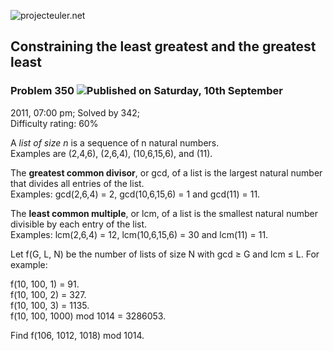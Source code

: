 ![projecteuler.net](images/print_page_logo.png)

## Constraining the least greatest and the greatest least

### Problem 350 ![](images/icon_info.png)Published on Saturday, 10th September
2011, 07:00 pm; Solved by 342;  
Difficulty rating: 60%

A _list of size n_ is a sequence of n natural numbers.  
Examples are (2,4,6), (2,6,4), (10,6,15,6), and (11).

The **greatest common divisor**, or gcd, of a list is the largest natural
number that divides all entries of the list.  
Examples: gcd(2,6,4) = 2, gcd(10,6,15,6) = 1 and gcd(11) = 11.

The **least common multiple**, or lcm, of a list is the smallest natural
number divisible by each entry of the list.  
Examples: lcm(2,6,4) = 12, lcm(10,6,15,6) = 30 and lcm(11) = 11.

Let f(G, L, N) be the number of lists of size N with gcd ≥ G and lcm ≤ L. For
example:

f(10, 100, 1) = 91.  
f(10, 100, 2) = 327.  
f(10, 100, 3) = 1135.  
f(10, 100, 1000) mod 1014 = 3286053.

Find f(106, 1012, 1018) mod 1014.

  
  

